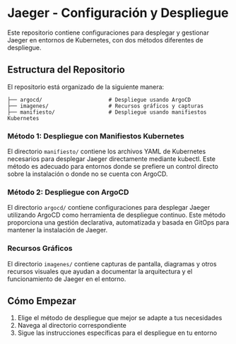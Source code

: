 # Jaeger - Configuración y Despliegue

Este repositorio contiene configuraciones para desplegar y gestionar Jaeger en entornos de Kubernetes, con dos métodos diferentes de despliegue.

## Estructura del Repositorio
El repositorio está organizado de la siguiente manera:
```
├── argocd/                     # Despliegue usando ArgoCD
├── imagenes/                   # Recursos gráficos y capturas
├── manifiesto/                 # Despliegue usando manifiestos Kubernetes
```

### Método 1: Despliegue con Manifiestos Kubernetes
El directorio `manifiesto/` contiene los archivos YAML de Kubernetes necesarios para desplegar Jaeger directamente mediante kubectl. Este método es adecuado para entornos donde se prefiere un control directo sobre la instalación o donde no se cuenta con ArgoCD.

### Método 2: Despliegue con ArgoCD
El directorio `argocd/` contiene configuraciones para desplegar Jaeger utilizando ArgoCD como herramienta de despliegue continuo. Este método proporciona una gestión declarativa, automatizada y basada en GitOps para mantener la instalación de Jaeger.

### Recursos Gráficos
El directorio `imagenes/` contiene capturas de pantalla, diagramas y otros recursos visuales que ayudan a documentar la arquitectura y el funcionamiento de Jaeger en el entorno.

## Cómo Empezar
1. Elige el método de despliegue que mejor se adapte a tus necesidades
2. Navega al directorio correspondiente
3. Sigue las instrucciones específicas para el despliegue en tu entorno
